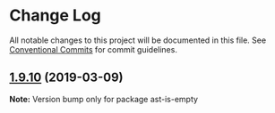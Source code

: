 # Change Log

All notable changes to this project will be documented in this file.
See [Conventional Commits](https://conventionalcommits.org) for commit guidelines.

## [1.9.10](https://gitlab.com/codsen/codsen/compare/ast-is-empty@1.9.9...ast-is-empty@1.9.10) (2019-03-09)

**Note:** Version bump only for package ast-is-empty
